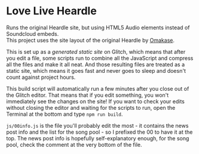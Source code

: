 # Love Live Heardle

Runs the original Heardle site, but using HTML5 Audio elements instead of Soundcloud embeds.  
This project uses the site layout of the original Heardle by [Omakase](https://omakase.studio/).

This is set up as a *generated static site* on Glitch, which means that after you edit a file, some scripts run to
combine all the JavaScript and compress all the files and make it all neat. And those resulting files are treated as
a static site, which means it goes fast and never goes to sleep and doesn't count against project hours.

This build script will automatically run a few minutes after you close out of the Glitch editor. That means that if
you edit something, you won't immediately see the changes on the site! If you want to check your edits without
closing the editor and waiting for the scripts to run, open the Terminal at the bottom and type `npm run build`.

`js/00info.js` is the file you'll probably edit the most - it contains the news post info and the list for the song
pool - so I prefixed the 00 to have it at the top. The news post info is hopefully self-explanatory enough, for the
song pool, check the comment at the very bottom of the file.